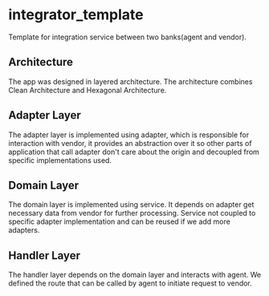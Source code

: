 # integrator_template
Template for integration service between two banks(agent and vendor).

## Architecture
The app was designed in layered architecture. The architecture combines Clean Architecture and Hexagonal Architecture.

## Adapter Layer
The adapter layer is implemented using adapter, which is responsible for interaction with vendor, it provides an 
abstraction over it so other parts of
application that call adapter don't care about the origin and decoupled  from specific implementations used.

## Domain Layer
The domain layer is implemented using service. It depends on adapter get necessary data from vendor
for further processing. Service not coupled to specific adapter implementation and can be reused if we add more adapters.

## Handler Layer
The handler layer depends on the domain layer and interacts with agent. We defined the route that can be called by agent
to initiate request to vendor.